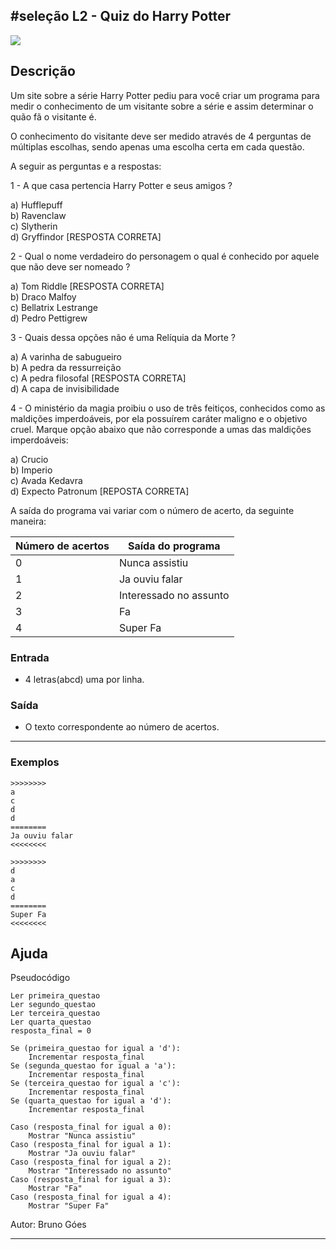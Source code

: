 ## #seleção L2 - Quiz do Harry Potter


![](https://raw.githubusercontent.com/qxcodefup/moodle/master/base/029/__capa.jpg)

## Descrição

Um site sobre a série Harry Potter pediu para você criar um programa para medir o conhecimento de um visitante sobre a série e assim determinar o quão fã o visitante é.

O conhecimento do visitante deve ser medido através de 4 perguntas de múltiplas escolhas, sendo apenas uma escolha certa em cada questão.

A seguir as perguntas e a respostas:

1 - A que casa pertencia Harry Potter e seus amigos ?

  a) Hufflepuff  
  b) Ravenclaw  
  c) Slytherin  
  d) Gryffindor \[RESPOSTA CORRETA\]  

2 - Qual o nome verdadeiro do personagem o qual é conhecido por aquele que não deve ser nomeado ?

  a) Tom Riddle \[RESPOSTA CORRETA\]  
  b) Draco Malfoy  
  c) Bellatrix Lestrange  
  d) Pedro Pettigrew  

3 - Quais dessa opções não é uma Relíquia da Morte ?

  a) A varinha de sabugueiro  
  b) A pedra da ressurreição  
  c) A pedra filosofal \[RESPOSTA CORRETA\]  
  d) A capa de invisibilidade  

4 - O ministério da magia  proibiu o uso de três feitiços, conhecidos como as maldições imperdoáveis, por ela possuírem caráter maligno e o objetivo cruel. Marque opção abaixo que não corresponde a umas das maldições imperdoáveis:

  a) Crucio  
  b) Imperio  
  c) Avada Kedavra  
  d) Expecto Patronum \[REPOSTA CORRETA\]  

A saída do programa vai variar com o número de acerto, da seguinte maneira:

Número de acertos | Saída do programa
------------------|------------------
0               | Nunca assistiu
1             | Ja ouviu falar
2               | Interessado no assunto
3               | Fa
4               | Super Fa

### Entrada
- 4 letras(abcd) uma por linha.
### Saída
- O texto correspondente ao número de acertos.

---

### Exemplos

```
>>>>>>>>
a
c
d
d
========
Ja ouviu falar
<<<<<<<<

>>>>>>>>
d
a
c
d
========
Super Fa
<<<<<<<<
```

## Ajuda

Pseudocódigo
```
Ler primeira_questao
Ler segundo_questao
Ler terceira_questao
Ler quarta_questao
resposta_final = 0

Se (primeira_questao for igual a 'd'):
    Incrementar resposta_final
Se (segunda_questao for igual a 'a'):
    Incrementar resposta_final
Se (terceira_questao for igual a 'c'):
    Incrementar resposta_final
Se (quarta_questao for igual a 'd'):
    Incrementar resposta_final 

Caso (resposta_final for igual a 0):
    Mostrar "Nunca assistiu"
Caso (resposta_final for igual a 1):
    Mostrar "Ja ouviu falar"
Caso (resposta_final for igual a 2):
    Mostrar "Interessado no assunto"
Caso (resposta_final for igual a 3):
    Mostrar "Fa"
Caso (resposta_final for igual a 4):
    Mostrar "Super Fa"
```

Autor: Bruno Góes

---
